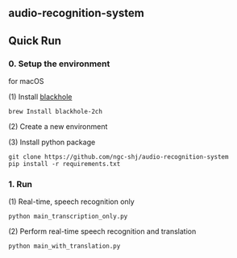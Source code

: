 ## audio-recognition-system

## Quick Run

### 0. Setup the environment

for macOS

(1) Install [blackhole](https://github.com/ExistentialAudio/BlackHole)

```
brew Install blackhole-2ch
```

(2) Create a new environment

(3) Install python package

```
git clone https://github.com/ngc-shj/audio-recognition-system
pip install -r requirements.txt
```

### 1. Run

(1) Real-time, speech recognition only
```
python main_transcription_only.py
```

(2) Perform real-time speech recognition and translation

```
python main_with_translation.py
```
 
